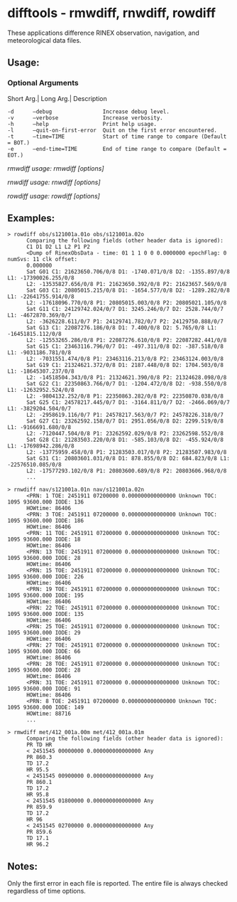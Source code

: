 difftools - rmwdiff, rnwdiff, rowdiff
====================================

These applications difference RINEX observation, navigation, and meteorological data files.

Usage:
------

### Optional Arguments

Short Arg.| Long Arg.| Description

    -d      –debug                Increase debug level.
    -v      –verbose              Increase verbosity.
    -h      –help                 Print help usage.
    -l      –quit-on-first-error  Quit on the first error encountered.
    -t      –time=TIME            Start of time range to compare (Default = BOT.)
    -e      –end-time=TIME        End of time range to compare (Default = EOT.)

*rmwdiff usage: rmwdiff [options] <RINEX Met file> <RINEX Met file>*

*rnwdiff usage: rnwdiff [options] <RINEX Nav file> <RINEX Nav file>*

*rowdiff usage: rowdiff [options] <RINEX Obs file> <RINEX Obs file>*


Examples:
---------

    > rowdiff obs/s121001a.01o obs/s121001a.02o
          Comparing the following fields (other header data is ignored):
          C1 D1 D2 L1 L2 P1 P2
          <Dump of RinexObsData - time: 01 1 1 0 0 0.0000000 epochFlag: 0 numSvs: 11 clk offset:
          0.000000
          Sat G01 C1: 21623650.706/0/8 D1: -1740.071/0/8 D2: -1355.897/0/8 L1: -17390026.255/0/8
          L2: -13535827.656/0/8 P1: 21623650.392/0/8 P2: 21623657.569/0/8
          Sat G03 C1: 20805015.215/0/8 D1: -1654.577/0/8 D2: -1289.282/0/8 L1: -22641755.914/0/8
          L2: -17618096.770/0/8 P1: 20805015.003/0/8 P2: 20805021.105/0/8
          Sat G11 C1: 24129742.024/0/7 D1: 3245.246/0/7 D2: 2528.744/0/7 L1: -4672870.369/0/7
          L2: -3626228.611/0/7 P1: 24129741.782/0/7 P2: 24129750.888/0/7
          Sat G13 C1: 22087276.186/0/8 D1: 7.400/0/8 D2: 5.765/0/8 L1: -16451815.112/0/8
          L2: -12553265.286/0/8 P1: 22087276.610/0/8 P2: 22087282.441/0/8
          Sat G15 C1: 23463116.796/0/7 D1: -497.311/0/8 D2: -387.518/0/8 L1: -9031186.781/0/8
          L2: -7031551.474/0/8 P1: 23463116.213/0/8 P2: 23463124.003/0/8
          Sat G19 C1: 21324621.372/0/8 D1: 2187.448/0/8 D2: 1704.503/0/8 L1: -18645307.237/0/8
          L2: -14518504.343/0/8 P1: 21324621.390/0/8 P2: 21324628.098/0/8
          Sat G22 C1: 22350863.766/0/7 D1: -1204.472/0/8 D2: -938.550/0/8 L1: -12632952.524/0/8
          L2: -9804132.252/0/8 P1: 22350863.282/0/8 P2: 22350870.038/0/8
          Sat G25 C1: 24578217.445/0/7 D1: -3164.811/0/7 D2: -2466.069/0/7 L1: -3829204.504/0/7
          L2: -2958619.116/0/7 P1: 24578217.563/0/7 P2: 24578226.318/0/7
          Sat G27 C1: 23262592.158/0/7 D1: 2951.056/0/8 D2: 2299.519/0/8 L1: -9166691.680/0/8
          L2: -7120447.504/0/8 P1: 23262592.029/0/8 P2: 23262598.552/0/8
          Sat G28 C1: 21283503.220/0/8 D1: -585.103/0/8 D2: -455.924/0/8 L1: -17698942.286/0/8
          L2: -13775959.458/0/8 P1: 21283503.017/0/8 P2: 21283507.983/0/8
          Sat G31 C1: 20803601.031/0/8 D1: 878.855/0/8 D2: 684.823/0/8 L1: -22576510.085/0/8
          L2: -17577293.102/0/8 P1: 20803600.689/0/8 P2: 20803606.968/0/8
          ...

    > rnwdiff nav/s121001a.01n nav/s121001a.02n
          <PRN: 1 TOE: 2451911 07200000 0.000000000000000 Unknown TOC: 1095 93600.000 IODE: 136
          HOWtime: 86406
          <PRN: 3 TOE: 2451911 07200000 0.000000000000000 Unknown TOC: 1095 93600.000 IODE: 186
          HOWtime: 86406
          <PRN: 11 TOE: 2451911 07200000 0.000000000000000 Unknown TOC: 1095 93600.000 IODE: 18
          HOWtime: 86406
          <PRN: 13 TOE: 2451911 07200000 0.000000000000000 Unknown TOC: 1095 93600.000 IODE: 28
          HOWtime: 86406
          <PRN: 15 TOE: 2451911 07200000 0.000000000000000 Unknown TOC: 1095 93600.000 IODE: 226
          HOWtime: 86406
          <PRN: 19 TOE: 2451911 07200000 0.000000000000000 Unknown TOC: 1095 93600.000 IODE: 195
          HOWtime: 86406
          <PRN: 22 TOE: 2451911 07200000 0.000000000000000 Unknown TOC: 1095 93600.000 IODE: 135
          HOWtime: 86406
          <PRN: 25 TOE: 2451911 07200000 0.000000000000000 Unknown TOC: 1095 93600.000 IODE: 29
          HOWtime: 86406
          <PRN: 27 TOE: 2451911 07200000 0.000000000000000 Unknown TOC: 1095 93600.000 IODE: 66
          HOWtime: 86406
          <PRN: 28 TOE: 2451911 07200000 0.000000000000000 Unknown TOC: 1095 93600.000 IODE: 28
          HOWtime: 86406
          <PRN: 31 TOE: 2451911 07200000 0.000000000000000 Unknown TOC: 1095 93600.000 IODE: 91
          HOWtime: 86406
          <PRN: 8 TOE: 2451911 07200000 0.000000000000000 Unknown TOC: 1095 93600.000 IODE: 149
          HOWtime: 88716
          ...

    > rmwdiff met/412_001a.00m met/412_001a.01m
          Comparing the following fields (other header data is ignored):
          PR TD HR 
          < 2451545 00000000 0.000000000000000 Any
          PR 860.3
          TD 17.2
          HR 95.5
          < 2451545 00900000 0.000000000000000 Any
          PR 860.1
          TD 17.2
          HR 95.8
          < 2451545 01800000 0.000000000000000 Any
          PR 859.9
          TD 17.2
          HR 96
          < 2451545 02700000 0.000000000000000 Any
          PR 859.6
          TD 17.1
          HR 96.2

Notes:
------

Only the first error in each file is reported. The entire file is always checked regardless of time
options.